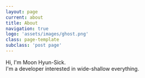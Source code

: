 ```yaml
---
layout: page
current: about
title: About
navigation: true
logo: 'assets/images/ghost.png'
class: page-template
subclass: 'post page'
---
```


Hi, I'm Moon Hyun-Sick.  
I'm a developer interested in wide-shallow everything.
